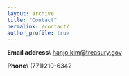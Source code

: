 ```yaml
---
layout: archive
title: "Contact"
permalink: /contact/
author_profile: true
---
```


**Email address**\\
<a href="mailto:hanjo.kim@treasury.gov">hanjo.kim@treasury.gov</a>

**Phone**\\
(771)210-6342




